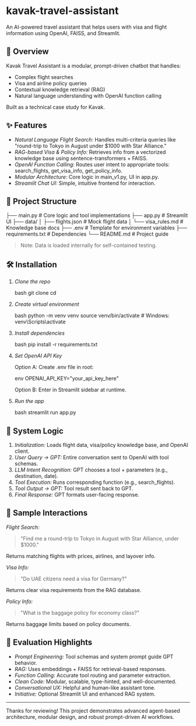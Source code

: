 # kavak-travel-assistant
An AI-powered travel assistant that helps users with visa and flight information using OpenAI, FAISS, and Streamlit.

## 🚀 Overview

Kavak Travel Assistant is a modular, prompt-driven chatbot that handles:

* Complex flight searches
* Visa and airline policy queries
* Contextual knowledge retrieval (RAG)
* Natural language understanding with OpenAI function calling

Built as a technical case study for Kavak.

## ✨ Features

* *Natural Language Flight Search:* Handles multi-criteria queries like "round-trip to Tokyo in August under \$1000 with Star Alliance."
* *RAG-based Visa & Policy Info:* Retrieves info from a vectorized knowledge base using sentence-transformers + FAISS.
* *OpenAI Function Calling:* Routes user intent to appropriate tools: search_flights, get_visa_info, get_policy_info.
* *Modular Architecture:* Core logic in main_v1.py, UI in app.py.
* *Streamlit Chat UI:* Simple, intuitive frontend for interaction.

## 🦾 Project Structure


├── main.py          # Core logic and tool implementations
├── app.py      # Streamlit UI
├── data/
│   ├── flights.json      # Mock flight data
│   └── visa_rules.md     # Knowledge base docs
├── .env         # Template for environment variables
├── requirements.txt      # Dependencies
└── README.md             # Project guide


> Note: Data is loaded internally for self-contained testing.

## 🛠️ Installation

1. *Clone the repo*

   bash
   git clone <repo-url>
   cd <repo-name>
   

2. *Create virtual environment*

   bash
   python -m venv venv
   source venv/bin/activate  # Windows: venv\Scripts\activate
   

3. *Install dependencies*

   bash
   pip install -r requirements.txt
   

4. *Set OpenAI API Key*

   Option A: Create .env file in root:

   env
   OPENAI_API_KEY="your_api_key_here"
   

   Option B: Enter in Streamlit sidebar at runtime.

5. *Run the app*

   bash
   streamlit run app.py
   

## 🧠 System Logic

1. *Initialization:* Loads flight data, visa/policy knowledge base, and OpenAI client.
2. *User Query → GPT:* Entire conversation sent to OpenAI with tool schemas.
3. *LLM Intent Recognition:* GPT chooses a tool + parameters (e.g., destination, date).
4. *Tool Execution:* Runs corresponding function (e.g., search\_flights).
5. *Tool Output → GPT:* Tool result sent back to GPT.
6. *Final Response:* GPT formats user-facing response.

## 🧪 Sample Interactions

*Flight Search:*

> "Find me a round-trip to Tokyo in August with Star Alliance, under \$1000."

Returns matching flights with prices, airlines, and layover info.

*Visa Info:*

> "Do UAE citizens need a visa for Germany?"

Returns clear visa requirements from the RAG database.

*Policy Info:*

> "What is the baggage policy for economy class?"

Returns baggage limits based on policy documents.

## 🧹 Evaluation Highlights

* *Prompt Engineering:* Tool schemas and system prompt guide GPT behavior.
* *RAG:* Uses embeddings + FAISS for retrieval-based responses.
* *Function Calling:* Accurate tool routing and parameter extraction.
* *Clean Code:* Modular, scalable, type-hinted, and well-documented.
* *Conversational UX:* Helpful and human-like assistant tone.
* *Initiative:* Optional Streamlit UI and enhanced RAG system.

---

Thanks for reviewing! This project demonstrates advanced agent-based architecture, modular design, and robust prompt-driven AI workflows.
